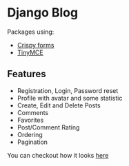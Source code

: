 # Django Blog

Packages using:

- [Crispy forms](https://github.com/django-crispy-forms/crispy-bootstrap5)
- [TinyMCE](https://github.com/jazzband/django-tinymce)

## Features

- Registration, Login, Password reset
- Profile with avatar and some statistic
- Create, Edit and Delete Posts
- Comments
- Favorites
- Post/Comment Rating
- Ordering
- Pagination

You can checkout how it looks [here](http://fluxink.pythonanywhere.com/)
